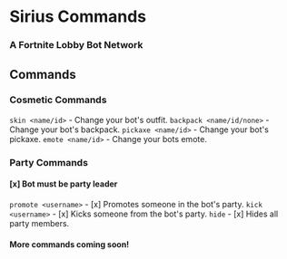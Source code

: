 # Sirius Commands
### A Fortnite Lobby Bot Network

## Commands
### Cosmetic Commands

`skin <name/id>` - Change your bot's outfit.
`backpack <name/id/none>` - Change your bot's backpack.
`pickaxe <name/id>` - Change your bot's pickaxe.
`emote <name/id>` - Change your bots emote.

### Party Commands
#### [x] Bot must be party leader

`promote <username>` - [x] Promotes someone in the bot's party.
`kick <username>` - [x] Kicks someone from the bot's party.
`hide` - [x] Hides all party members.

#### More commands coming soon!

